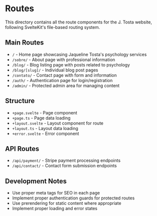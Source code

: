 # Routes

This directory contains all the route components for the J. Tosta website, following SvelteKit's file-based routing system.

## Main Routes

- `/` - Home page showcasing Jaqueline Tosta's psychology services
- `/sobre/` - About page with professional information
- `/blog/` - Blog listing page with posts related to psychology
- `/blog/[slug]/` - Individual blog post pages
- `/contato/` - Contact page with form and information
- `/auth/` - Authentication page for login/registration
- `/admin/` - Protected admin area for managing content

## Structure

- `+page.svelte` - Page component
- `+page.ts` - Page data loading
- `+layout.svelte` - Layout component for route
- `+layout.ts` - Layout data loading
- `+error.svelte` - Error component

## API Routes

- `/api/payment/` - Stripe payment processing endpoints
- `/api/contact/` - Contact form submission endpoints

## Development Notes

- Use proper meta tags for SEO in each page
- Implement proper authentication guards for protected routes
- Use prerendering for static content where appropriate
- Implement proper loading and error states